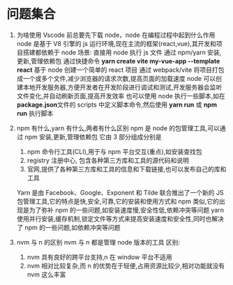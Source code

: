 # 问题集合

1. 为啥使用 Vscode 前总要先下载 node，node 在编程过程中起到什么作用
   node 是基于 V8 引擎的 js 运行环境,现在主流的框架(react,vue),其开发和项目搭建都依赖于 node
   场景:
   直接用 node 执行 js 文件
   通过 npm/yarn 安装,更新,管理依赖包
   通过快捷命令 **yarn create vite my-vue-app --template react** 基于 node 创建一个简单的 react 项目
   通过 webpack/vite 将项目打包成一个或多个文件,减少浏览器的请求次数,提高页面的加载速度
   node 可以创建本地开发服务器,方便开发者在开发阶段进行调试和测试,开发服务器会监听文件变化,并自动刷新页面,提高开发效率
   也可以使用 node 执行一些脚本,如在 **package.json**文件的 scripts 中定义脚本命令,然后使用 **yarn run** 或 **npm run** 执行脚本

2. npm 有什么,yarn 有什么,两者有什么区别
   npm 是 node 的包管理工具,可以通过 npm 安装,更新,管理依赖包
   它由 3 部分组成分别是

    1. npm 命令行工具(CLI),用于与 npm 平台交互(重点),如安装查找包
    2. registry 注册中心, 包含各种第三方库和工具的源代码和说明
    3. 官网,提供了各种第三方库和工具的信息和下载链接,也可以发布自己的库和工具

    Yarn 是由 Facebook、Google、Exponent 和 Tilde 联合推出了一个新的 JS 包管理工具,它的特点是快,安全,可靠,它的安装和使用方式和 npm 类似,它的出现是为了弥补 npm 的一些问题,如安装速度慢,安全性低,依赖冲突等问题
    yarn 使用并行安装,缓存机制,锁定文件等方式来提高安装速度和安全性,同时也解决了 npm 的一些问题,如依赖冲突等问题

3. nvm 与 n 的区别
   nvm 与 n 都是管理 node 版本的工具
   区别:
    1. nvm 具有良好的跨平台支持,n 在 window 平台不适用
    2. nvm 相对比较复杂,而 n 的优势在于轻便,占用资源比较少,相对功能就没有 nvm 这么丰富
